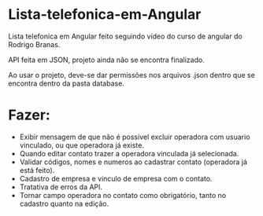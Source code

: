 # Lista-telefonica-em-Angular

Lista telefonica em Angular feito seguindo vídeo do curso de angular do Rodrigo Branas.

API feita em JSON, projeto ainda não se encontra finalizado.

Ao usar o projeto, deve-se dar permissões nos arquivos .json dentro que se encontra dentro da pasta database.

# Fazer:
- Exibir mensagem de que não é possivel excluir operadora com usuario vinculado, ou que operadora já existe.
- Quando editar contato trazer a operadora vinculada já selecionada.
- Validar códigos, nomes e numeros ao cadastrar contato (operadora já está feito).
- Cadastro de empresa e vinculo de empresa com o contato.
- Tratativa de erros da API.
- Tornar campo operadora no contato como obrigatório, tanto no cadastro quanto na edição.